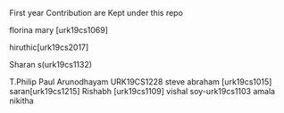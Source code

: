 




First year Contribution are Kept under this repo

florina mary [urk19cs1069]


hiruthic[urk19cs2017]



Sharan s(urk19cs1132) 

T.Philip Paul Arunodhayam URK19CS1228
steve abraham [urk19cs1015]
saran[urk19cs1215]
Rishabh [urk19cs1109]
vishal soy-urk19cs1103
amala nikitha




